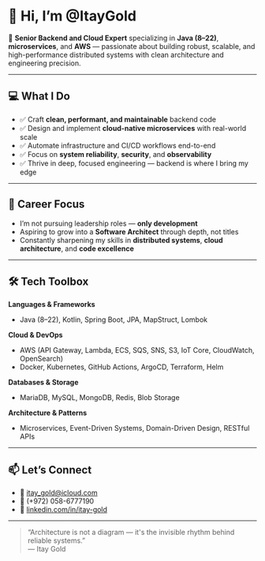 # 👋 Hi, I’m @ItayGold

🔹 **Senior Backend and Cloud Expert** specializing in **Java (8–22)**, **microservices**, and **AWS** — passionate about building robust, scalable, and high-performance distributed systems with clean architecture and engineering precision.

---

## 💻 What I Do

- ✅ Craft **clean, performant, and maintainable** backend code
- ✅ Design and implement **cloud-native microservices** with real-world scale
- ✅ Automate infrastructure and CI/CD workflows end-to-end
- ✅ Focus on **system reliability**, **security**, and **observability**
- ✅ Thrive in deep, focused engineering — backend is where I bring my edge

---

## 🎯 Career Focus

- I’m not pursuing leadership roles — **only development**
- Aspiring to grow into a **Software Architect** through depth, not titles
- Constantly sharpening my skills in **distributed systems**, **cloud architecture**, and **code excellence**

---

## 🛠️ Tech Toolbox

**Languages & Frameworks**  
- Java (8–22), Kotlin, Spring Boot, JPA, MapStruct, Lombok  

**Cloud & DevOps**  
- AWS (API Gateway, Lambda, ECS, SQS, SNS, S3, IoT Core, CloudWatch, OpenSearch)  
- Docker, Kubernetes, GitHub Actions, ArgoCD, Terraform, Helm  

**Databases & Storage**  
- MariaDB, MySQL, MongoDB, Redis, Blob Storage  

**Architecture & Patterns**  
- Microservices, Event-Driven Systems, Domain-Driven Design, RESTful APIs  

---

## 📫 Let’s Connect

- 📧 [itay_gold@icloud.com](mailto:itay_gold@icloud.com)  
- 📱 (+972) 058-6777190  
- 🔗 [linkedin.com/in/itay-gold](https://www.linkedin.com/in/itay-gold)

---

> “Architecture is not a diagram — it's the invisible rhythm behind reliable systems.”  
> — Itay Gold
